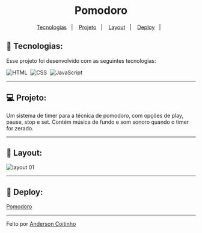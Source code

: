 <h1 align="center">Pomodoro</h1>

<p align="center">
  <a href="#-tecnologias">Tecnologias</a>&nbsp;&nbsp;&nbsp;|&nbsp;&nbsp;&nbsp;
  <a href="#-projeto">Projeto</a>&nbsp;&nbsp;&nbsp;|&nbsp;&nbsp;&nbsp;
  <a href="#-layout">Layout</a>&nbsp;&nbsp;&nbsp;|&nbsp;&nbsp;&nbsp;
  <a href="#-deploy">Deploy</a>&nbsp;&nbsp;&nbsp;|&nbsp;&nbsp;&nbsp;
</p>

## 🚀 Tecnologias:
Esse projeto foi desenvolvido com as seguintes tecnologias:

![HTML](https://img.shields.io/badge/-HTML-05122A?style=flat&logo=HTML5)&nbsp;
![CSS](https://img.shields.io/badge/-CSS-05122A?style=flat&logo=CSS3&logoColor=1572B6)&nbsp;
![JavaScript](https://img.shields.io/badge/-JavaScript-05122A?style=flat&logo=javascript)&nbsp;

<hr>

## 💻 Projeto:
Um sistema de timer para a técnica de pomodoro, com opções de play, pause, stop e set. Contém música de fundo e som sonoro quando o timer for zerado.

<hr>

## 🔖 Layout:
![layout 01](https://user-images.githubusercontent.com/104800828/221923400-6b86a7eb-7d23-4ee5-837d-82389ee4f46f.PNG)

<hr>

## 🔖 Deploy:
<a href="https://focus-timer-xi.vercel.app/">Pomodoro</a>
<hr>
Feito por <a href="https://www.linkedin.com/in/anderson-coitinho/">Anderson Coitinho</a>
